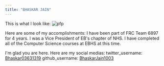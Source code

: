 ```yaml
---
title: "BHASKAR JAIN"
---
```


This is what I look like:
![pfp]("C:\Users\jainb\OneDrive\Pictures\Bhaskar_headshot.jpg")

Here are some of my accomplishments: 
I have been part of FRC Team 6897 for 4 years. 
I was a Vice President of EB's chapter of NHS.
I have completed all of the Computer Science courses at EBHS at this time.

I'm glad you are here. Here are my social medias:
twitter_username: [Bhaskar03631319]("https://twitter.com/Bhaskar03631319")
github_username: [BhaskarJain1003]("https://github.com/BhaskarJain1003")

